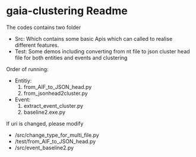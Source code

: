 # gaia-clustering Readme

The codes contains two folder
* Src: Which contains some basic Apis which can called to realise different features.
* Test: Some demos including converting from nt file to json cluster head file for both entities and events and clustering


Order of running:
- Entitiy: 
  1. from_AIF_to_JSON_head.py 
  2. from_jsonhead2cluster.py
- Event: 
  1. extract_event_cluster.py 
  2. baseline2.exe.py

If uri is changed, please modify
- /src/change_type_for_multi_file.py 
- /test/from_AIF_to_JSON_head.py 
- /src/event_baseline2.py 
